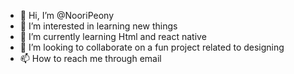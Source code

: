 - 👋 Hi, I’m @NooriPeony
- 👀 I’m interested in learning new things
- 🌱 I’m currently learning Html and react native
- 💞️ I’m looking to collaborate on a fun project related to designing
- 📫 How to reach me through email

<!---
NooriPeony/NooriPeony is a ✨ special ✨ repository because its `README.md` (this file) appears on your GitHub profile.
You can click the Preview link to take a look at your changes.
--->
